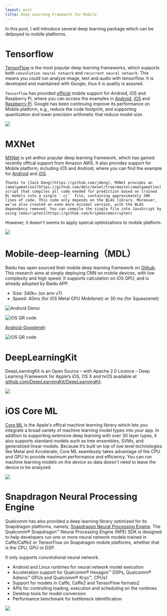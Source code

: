 ```yaml
---
layout: post
title: Deep Learning Framework for Mobile
---
```


In this post, I will introduce several deep learning package which can be delpoyed to mobile platforms.

# Tensorflow

[TensorFlow](https://www.tensorflow.org) is the most popular deep learning frameworks, which supports both `convolution neural network` and `recurrent neural network`. This means you could run analyze image, text and audio with tensorflow. It is developed and maintained with Google, thus it is quality is assured.

`TensorFlow` has provided [official](https://www.tensorflow.org/mobile/) mobile support for Android, iOS and Raspberry Pi, where you can access the examples in [Android](https://github.com/tensorflow/tensorflow/tree/master/tensorflow/examples/android/), [iOS](https://github.com/tensorflow/tensorflow/tree/master/tensorflow/examples/ios/) and [Raspberry Pi](https://github.com/tensorflow/tensorflow/tree/master/tensorflow/contrib/pi_examples/). Google has been continuing improve its performance on Mobile platform, e.g., reduce the code footprint, and supporting quantization and lower precision arithmetic that reduce model size.

![](https://lh3.googleusercontent.com/FVCMMqnerBqM9p86oLays5jA16uR7EDTZU-1EipudR9k2lmo77OLQ4ww0mLxaBGuCHRBztN8FO92oZuHDUDDZ_lF0xDbTgkU=s688)

# MXNet

[MXNet](https://mxnet.incubator.apache.org/) is yet anthor popular deep learning framework, which has gained recently offical support from Amazon AWS. It also provides support for Mobile platform, including iOS and Android, where you can find the example for [Android](https://github.com/Leliana/WhatsThis) and [iOS](https://github.com/pppoe/WhatsThis-iOS).

```
Thanks to [Jack Deng](https://github.com/jdeng), MXNet provides an [amalgamation](https://github.com/dmlc/mxnet/tree/master/amalgamation) script that compiles all code needed for prediction based on trained DL models into a single `.cc`` file, containing approximately 30K lines of code. This code only depends on the BLAS library. Moreover, we’ve also created an even more minimal version, with the BLAS dependency removed. You can compile the single file into JavaScript by using [emscripten](https://github.com/kripken/emscripten)
```

However, it doesn't seems to apply speical optimizations to mobile platform.

![](https://raw.githubusercontent.com/dmlc/web-data/master/mxnet/apk/subinception.png)

# Mobile-deep-learning（MDL）

Baidu has open sourced their mobile deep learning framework on [Github](https://github.com/baidu/mobile-deep-learning). This research aims at simply deploying CNN on mobile devices, with low complexity and high speed. It supports calculation on iOS GPU, and is already adopted by Baidu APP.

* Size: 340k+ (on arm v7)
* Speed: 40ms (for iOS Metal GPU Mobilenet) or 30 ms (for Squeezenet)

![Android Demo](android_showcase.gif)

![iOS QR code](https://gss0.baidu.com/9rkZbzqaKgQUohGko9WTAnF6hhy/mms-res/graph/mobile-deep-learning/iOS/qrcode_ios.png)

[Android-Googlenet](http://gss0.baidu.com/9rkZbzqaKgQUohGko9WTAnF6hhy/mms-res/graph/mobile-deep-learning/Android/mdl_demo.4493eea5.apk):

![iOS QR code](http://gss0.baidu.com/9rkZbzqaKgQUohGko9WTAnF6hhy/mms-res/graph/mobile-deep-learning/Android/qrcode_android.33e91161.png)

# DeepLearningKit

DeepLearningKit is an Open Source – with Apache 2.0 Licence – Deep Learning Framework for Apple’s iOS, OS X and tvOS available at [github.com/DeepLearningKit/DeepLearningKit](github.com/DeepLearningKit/DeepLearningKit).

![](http://deeplearningkit.org/wp-content/uploads/2015/12/deeplearningkitoverview.png)

# iOS Core ML

[Core ML](https://developer.apple.com/machine-learning/) is the Apple's offical machine learning library which lets you integrate a broad variety of machine learning model types into your app. In addition to supporting extensive deep learning with over 30 layer types, it also supports standard models such as tree ensembles, SVMs, and generalized linear models. Because it’s built on top of low level technologies like Metal and Accelerate, Core ML seamlessly takes advantage of the CPU and GPU to provide maximum performance and efficiency. You can run machine learning models on the device so data doesn't need to leave the device to be analyzed.

![](https://developer.apple.com/assets/elements/icons/core-ml/core-ml-128x128_2x.png)

# Snapdragon Neural Processing Engine

Qualcomm has also provided a deep learning library optimized for its Snapdragon platforms, namely, [Snapdragon Neural Processing Engine](https://developer.qualcomm.com/software/snapdragon-neural-processing-engine). The Qualcomm® Snapdragon™ Neural Processing Engine (NPE) SDK is designed to help developers run one or more neural network models trained in Caffe/Caffe2 or TensorFlow on Snapdragon mobile platforms, whether that is the CPU, GPU or DSP.

It only supports convolutional neural network.

  - Android and Linux runtimes for neural network model execution
  - Acceleration support for Qualcomm® Hexagon™ DSPs, Qualcomm® Adreno™ GPUs and Qualcomm® Kryo™, CPUs1
  - Support for models in Caffe, Caffe2 and TensorFlow formats2
  - APIs for controlling loading, execution and scheduling on the runtimes
  - Desktop tools for model conversion
  - Performance benchmark for bottleneck identification

![](https://developer.qualcomm.com/sites/default/files/attachments/npe-landing-page2_0.png)
